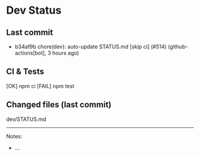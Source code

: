 # Dev Status

## Last commit
- b34af9b chore(dev): auto-update STATUS.md [skip ci] (#514) (github-actions[bot], 3 hours ago)
## CI & Tests
[OK] npm ci
[FAIL] npm test

## Changed files (last commit)
dev/STATUS.md

---
Notes:
- ...

